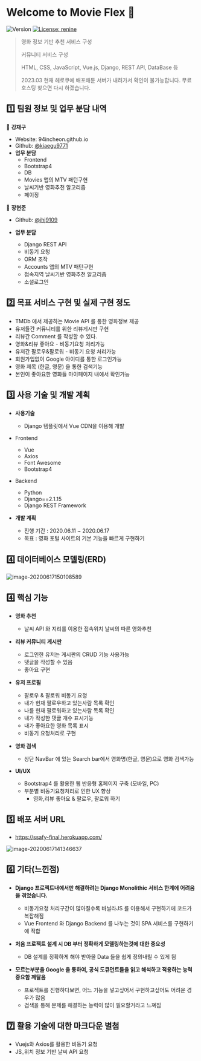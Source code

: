 # Welcome to Movie Flex 👋

![Version](https://img.shields.io/badge/version-0.0.1-blue.svg?cacheSeconds=2592000)
[![License: renine](https://img.shields.io/badge/License-renine-yellow.svg)](#)

> 영화 정보 기반 추천 서비스 구성
>
> 커뮤니티 서비스 구성
>
> HTML, CSS, JavaScript, Vue.js, Django, REST API, DataBase 등
>
> 2023.03 현재 헤로쿠에 배포해둔 서버가 내려가서 확인이 불가능합니다. 무료호스팅 찾으면 다시 하겠습니다.



## :one: 팀원 정보 및 업무 분담 내역

👤 **강재구**

* Website: 94incheon.github.io
* Github: [@kjaegu9771](https://github.com/kjaegu9771)
* **업무 분담**
  * Frontend
  * Bootstrap4
  * DB
  * Movies 앱의 MTV 패턴구현
  * 날씨기반 영화추천 알고리즘
  * 페이징



👤 **장현준**

- Github: [@jhj9109](https://github.com/jhj9109)

- **업무 분담**
  - Django REST API
  - 비동기 요청
  - ORM 조작
  - Accounts 앱의 MTV 패턴구현
  - 접속지역 날씨기반 영화추천 알고리즘
  - 소셜로그인





## :two: 목표 서비스 구현 및 실제 구현 정도

- TMDb 에서 제공하는 Movie API 를 통한 영화정보 제공
- 유저들간 커뮤니티를 위한 리뷰게시판 구현
- 리뷰간 Comment 를 작성할 수 있다.
- 영화&리뷰 좋아요 - 비동기요청 처리가능
- 유저간 팔로우&팔로워 - 비동기 요청 처리가능
- 회원가입없이 Google 아이디를 통한 로그인가능
- 영화 제목 (한글, 영문) 을 통한 검색기능
- 본인이 좋아요한 영화들 마이페이지 내에서 확인가능



## :three: 사용 기술 및 개발 계획

- **사용기술**
  - Django 템플릿에서 Vue CDN을 이용해 개발



- Frontend
  - Vue
  - Axios
  - Font Awesome
  - Bootstrap4



- Backend
  - Python
  - Django==2.1.15
  - Django REST Framework



- **개발 계획**
  - 진행 기간 : 2020.06.11 ~ 2020.06.17
  - 목표 : 영화 포털 사이트의 기본 기능을 빠르게 구현하기









## :four: 데이터베이스 모델링(ERD)

![image-20200617150108589](images/image-20200617150108589.png)







## :four: 핵심 기능

- **영화 추천**

  - 날씨 API 와 지리를 이용한 접속위치 날씨의 따른 영화추천

  

- **리뷰 커뮤니티 게시판**

  - 로그인한 유저는 게시판의 CRUD 기능 사용가능
  - 댓글을 작성할 수 있음
  - 좋아요 구현



- **유저 프로필**
  - 팔로우 & 팔로워 비동기 요청
  - 내가 현재 팔로우하고 있는사람 목록 확인
  - 나를 현재 팔로워하고 있는사람 목록 확인
  - 내가 작성한 댓글 개수 표시기능
  - 내가 좋아요한 영화 목록 표시
  - 비동기 요청처리로 구현



- **영화 검색**
  - 상단 NavBar 에 있는 Search bar에서 영화명(한글, 영문)으로 영화 검색가능



- **UI/UX**
  - Bootstrap4 를 활용한 웹 반응형 홈페이지 구축 (모바일, PC)
  - 부분별 비동기요청처리로 인한 UX 향상
    - 영화,리뷰 좋아요 & 팔로우, 팔로워 하기







## :five: 배포 서버 URL

- https://ssafy-final.herokuapp.com/

![image-20200617141346637](images/image-20200617141346637.png)







## :six: 기타(느낀점)

- **Django 프로젝트내에서만 해결하려는 Django Monolithic 서비스 한계에 어려움을 겪었습니다.**
  - 비동기요청 처리구간이 많아질수록 바닐라JS 를 이용해서 구현하기에 코드가 복잡해짐
  - Vue Frontend 와 Django Backend 를 나누는 것이 SPA 서비스를 구현하기에 적합



- **처음 프로젝트 설계 시 DB 부터 정확하게 모델링하는것에 대한 중요성**
  - DB 설계를 정확하게 해야 받아올 Data 들을 쉽게 정의내릴 수 있게 됨



- **모르는부분을 Google 을 통하여, 공식 도큐먼트들을 읽고 해석하고 적용하는 능력 중요함 깨달음**
  - 프로젝트를 진행하다보면, 어느 기능을 넣고싶어서 구현하고싶어도 어려운 경우가 많음
  - 검색을 통해 문제를 해결하는 능력이 많이 필요할거라고 느껴짐

## :seven: 활용 기술에 대한 마크다운 별첨
- Vuejs와 Axios를 활용한 비동기 요청
- JS_위치 정보 기반 날씨 API 요청
